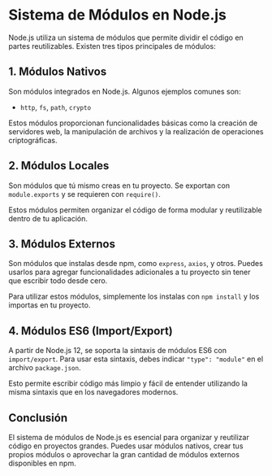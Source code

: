 # Sistema de Módulos en Node.js

Node.js utiliza un sistema de módulos que permite dividir el código en partes reutilizables. Existen tres tipos principales de módulos:

## 1. **Módulos Nativos**
Son módulos integrados en Node.js. Algunos ejemplos comunes son:
- `http`, `fs`, `path`, `crypto`
  
Estos módulos proporcionan funcionalidades básicas como la creación de servidores web, la manipulación de archivos y la realización de operaciones criptográficas.

## 2. **Módulos Locales**
Son módulos que tú mismo creas en tu proyecto. Se exportan con `module.exports` y se requieren con `require()`.

Estos módulos permiten organizar el código de forma modular y reutilizable dentro de tu aplicación.

## 3. **Módulos Externos**
Son módulos que instalas desde npm, como `express`, `axios`, y otros. Puedes usarlos para agregar funcionalidades adicionales a tu proyecto sin tener que escribir todo desde cero.

Para utilizar estos módulos, simplemente los instalas con `npm install` y los importas en tu proyecto.

## 4. **Módulos ES6 (Import/Export)**
A partir de Node.js 12, se soporta la sintaxis de módulos ES6 con `import/export`. Para usar esta sintaxis, debes indicar `"type": "module"` en el archivo `package.json`.

Esto permite escribir código más limpio y fácil de entender utilizando la misma sintaxis que en los navegadores modernos.

## Conclusión

El sistema de módulos de Node.js es esencial para organizar y reutilizar código en proyectos grandes. Puedes usar módulos nativos, crear tus propios módulos o aprovechar la gran cantidad de módulos externos disponibles en npm.